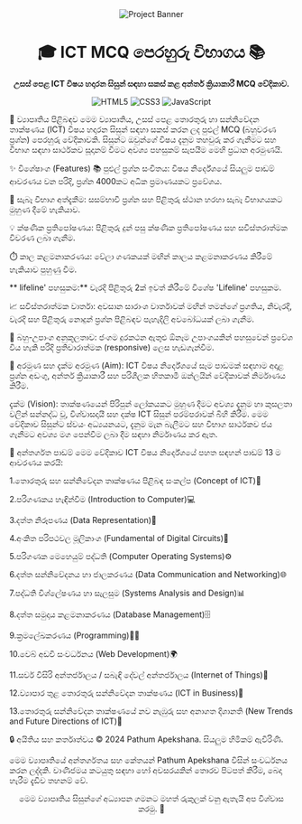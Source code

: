 <div align="center">
<img src="https://img.shields.io/badge/Pathum%20Apekshana-ICT%20MCQ%20App-blue?style=for-the-badge&logo=github" alt="Project Banner">
<h1>🎓 ICT MCQ පෙරහුරු විභාගය 📚</h1>
<p>
<strong>උසස් පෙළ ICT විෂය හදාරන සිසුන් සඳහා සකස් කළ අන්තර් ක්‍රියාකාරී MCQ වේදිකාව.</strong>
</p>

<p>
<img src="https://img.shields.io/badge/HTML5-E34F26?style=for-the-badge&logo=html5&logoColor=white" alt="HTML5">
<img src="https://img.shields.io/badge/CSS3-1572B6?style=for-the-badge&logo=css3&logoColor=white" alt="CSS3">
<img src="https://img.shields.io/badge/JavaScript-F7DF1E?style=for-the-badge&logo=javascript&logoColor=black" alt="JavaScript">
</p>
</div>

🚀 ව්‍යාපෘතිය පිළිබඳව
මෙම ව්‍යාපෘතිය, උසස් පෙළ තොරතුරු හා සන්නිවේදන තාක්ෂණය (ICT) විෂය හදාරන සිසුන් සඳහා සකස් කරන ලද පුළුල් MCQ (බහුවරණ ප්‍රශ්න) පෙරහුරු වේදිකාවකි. සිසුන්ට ඔවුන්ගේ විෂය දැනුම තහවුරු කර ගැනීමට සහ විභාග සඳහා සාර්ථකව සූදානම් වීමට අවශ්‍ය පහසුකම් සැපයීම මෙහි ප්‍රධාන අරමුණයි.


✨ විශේෂාංග (Features)
📚 පුළුල් ප්‍රශ්න සංචිතය: විෂය නිර්දේශයේ සියලුම පාඩම් ආවරණය වන පරිදි, ප්‍රශ්න 4000කට අධික ප්‍රමාණයකට ප්‍රවේශය.

🎲 සැබෑ විභාග අත්දැකීම: සසම්භාවී ප්‍රශ්න සහ පිළිතුරු ස්ථාන හරහා සැබෑ විභාගයකට මුහුණ දීමේ හැකියාව.

💡 ක්ෂණික ප්‍රතිපෝෂණය: පිළිතුරු දුන් පසු ක්ෂණික ප්‍රතිපෝෂණය සහ සවිස්තරාත්මක විවරණ ලබා ගැනීම.

⏱️ කාල කළමනාකරණය: වේලා ගණකයක් මඟින් කාලය කළමනාකරණය කිරීමේ හැකියාව පුහුණු වීම.

** lifeline' පහසුකම:** වැරදි පිළිතුරු 2ක් ඉවත් කිරීමේ විශේෂ 'Lifeline' පහසුකම.

📈 සවිස්තරාත්මක වාර්තා: අවසාන සාරාංශ වාර්තාවක් මඟින් තමන්ගේ ප්‍රගතිය, නිවැරදි, වැරදි සහ පිළිතුරු නොදුන් ප්‍රශ්න පිළිබඳව පැහැදිලි අවබෝධයක් ලබා ගැනීම.

📱 බහු-උපාංග අනුකූලතාව: ජංගම දුරකථන ඇතුළු ඕනෑම උපාංගයකින් පහසුවෙන් ප්‍රවේශ විය හැකි පරිදි ප්‍රතිචාරාත්මක (responsive) ලෙස හැඩගැන්වීම.


🎯 අරමුණ සහ දැක්ම
අරමුණ (Aim):
ICT විෂය නිර්දේශයේ සෑම පාඩමක් සඳහාම අදාළ ප්‍රශ්න අඩංගු, අන්තර් ක්‍රියාකාරී සහ පරිශීලක හිතකාමී ඔන්ලයින් වේදිකාවක් නිර්මාණය කිරීම.

දැක්ම (Vision):
තාක්ෂණයෙන් පිරිපුන් ලෝකයකට මුහුණ දීමට අවශ්‍ය දැනුම හා කුසලතා වලින් සන්නද්ධ වූ, විශ්වාසදායී සහ දක්ෂ ICT සිසුන් පරම්පරාවක් බිහි කිරීම. මෙම වේදිකාව සිසුන්ට ස්වයං අධ්‍යයනයට, දැනුම මැන බැලීමට සහ විභාග සාර්ථකව ජය ගැනීමට අවශ්‍ය මග පෙන්වීම ලබා දීම සඳහා නිර්මාණය කර ඇත.


📖 අන්තර්ගත පාඩම්
මෙම වේදිකාව ICT විෂය නිර්දේශයේ පහත සඳහන් පාඩම් 13 ම ආවරණය කරයි:


1.තොරතුරු සහ සන්නිවේදන තාක්ෂණය පිළිබඳ සංකල්ප (Concept of ICT)🧠

2.පරිගණකය හැඳින්වීම (Introduction to Computer)💻

3.දත්ත නිරූපණය (Data Representation)🔢

4.අංකිත පරිපථවල මූලිකාංග (Fundamental of Digital Circuits)🔌

5.පරිගණක මෙහෙයුම් පද්ධති (Computer Operating Systems)⚙️

6.දත්ත සන්නිවේදනය හා ජාලකරණය (Data Communication and Networking)🌐

7.පද්ධති විශ්ලේෂණය හා සැලසුම (Systems Analysis and Design)📊

8.දත්ත සමුදාය කළමනාකරණය (Database Management)🗄️

9.ක්‍රමලේඛකරණය (Programming)🧑‍💻

10.වෙබ් අඩවි සංවර්ධනය (Web Development)🌍

11.සර්ව විසිරි අන්තර්ජාලය / සබැඳි දේවල් අන්තර්ජාලය (Internet of Things)📡

12.ව්‍යාපාර තුළ තොරතුරු සන්නිවේදන තාක්ෂණය (ICT in Business)💼

13.තොරතුරු සන්නිවේදන තාක්ෂණයේ නව නැඹුරු සහ අනාගත දිශානති (New Trends and Future Directions of ICT)🚀



🔒 අයිතිය සහ කර්තෘත්වය
© 2024 Pathum Apekshana. සියලුම හිමිකම් ඇවිරිණි.

මෙම ව්‍යාපෘතියේ අන්තර්ගතය සහ කේතයන් Pathum Apekshana විසින් සංවර්ධනය කරන ලද්දකි. වාණිජමය කටයුතු සඳහා හෝ අවසරයකින් තොරව පිටපත් කිරීම, බෙදා හැරීම දැඩිව තහනම් වේ.

<div align="center">
<p>මෙම ව්‍යාපෘතිය සිසුන්ගේ අධ්‍යාපන ගමනට මහත් රුකුලක් වනු ඇතැයි අප විශ්වාස කරමු. 🎉</p>
</div>
